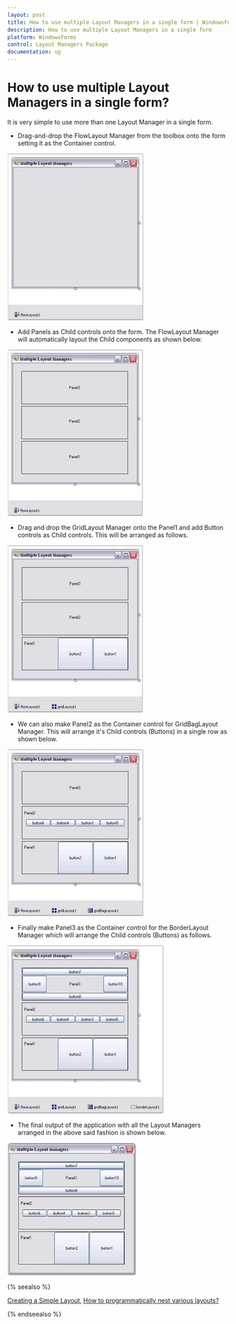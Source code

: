 ```yaml
---
layout: post
title: How to use multiple Layout Managers in a single form | WindowsForms | Syncfusion
description: How to use multiple Layout Managers in a single form
platform: WindowsForms
control: Layout Managers Package
documentation: ug
---
```

# How to use multiple Layout Managers in a single form?

It is very simple to use more than one Layout Manager in a single form.

* Drag-and-drop the FlowLayout Manager from the toolbox onto the form setting it as the Container control.

![Overview_img79](Overview_images/Overview_img79.jpeg)



* Add Panels as Child controls onto the form. The FlowLayout Manager will automatically layout the Child components as shown below.

![Overview_img80](Overview_images/Overview_img80.jpeg)



* Drag and drop the GridLayout Manager onto the Panel1 and add Button controls as Child controls. This will be arranged as follows.

![Overview_img81](Overview_images/Overview_img81.jpeg)



* We can also make Panel2 as the Container control for GridBagLayout Manager. This will arrange it's Child controls (Buttons) in a single row as shown below.

![Overview_img82](Overview_images/Overview_img82.jpeg)



* Finally make Panel3 as the Container control for the BorderLayout Manager which will arrange the Child controls (Buttons) as follows.

![Overview_img83](Overview_images/Overview_img83.jpeg)



* The final output of the application with all the Layout Managers arranged in the above said fashion is shown below.

![Overview_img84](Overview_images/Overview_img84.jpeg)



{% seealso %}

[Creating a Simple Layout](/windowsforms/layoutmanagers/creating-a-simple-layout), [How to programmatically nest various layouts?](/windowsforms/layoutmanagers/faq/how-to-programmatically-nest-various-layouts)

{% endseealso %}
